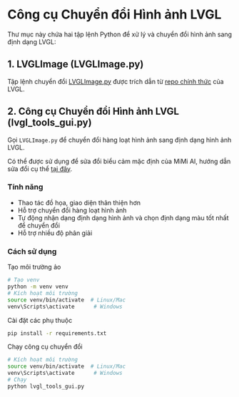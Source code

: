 # Công cụ Chuyển đổi Hình ảnh LVGL

Thư mục này chứa hai tập lệnh Python để xử lý và chuyển đổi hình ảnh sang định dạng LVGL:

## 1. LVGLImage (LVGLImage.py)

Tập lệnh chuyển đổi [LVGLImage.py](https://github.com/lvgl/lvgl/blob/master/scripts/LVGLImage.py) được trích dẫn từ [repo chính thức](https://github.com/lvgl/lvgl) của LVGL.

## 2. Công cụ Chuyển đổi Hình ảnh LVGL (lvgl_tools_gui.py)

Gọi `LVGLImage.py` để chuyển đổi hàng loạt hình ảnh sang định dạng hình ảnh LVGL.

Có thể được sử dụng để sửa đổi biểu cảm mặc định của MiMi AI, hướng dẫn sửa đổi cụ thể [tại đây](https://www.bilibili.com/video/BV12FQkYeEJ3/).

### Tính năng

- Thao tác đồ họa, giao diện thân thiện hơn
- Hỗ trợ chuyển đổi hàng loạt hình ảnh
- Tự động nhận dạng định dạng hình ảnh và chọn định dạng màu tốt nhất để chuyển đổi
- Hỗ trợ nhiều độ phân giải

### Cách sử dụng

Tạo môi trường ảo

```bash
# Tạo venv
python -m venv venv
# Kích hoạt môi trường
source venv/bin/activate  # Linux/Mac
venv\Scripts\activate      # Windows
```

Cài đặt các phụ thuộc

```bash
pip install -r requirements.txt
```

Chạy công cụ chuyển đổi

```bash
# Kích hoạt môi trường
source venv/bin/activate  # Linux/Mac
venv\Scripts\activate      # Windows
# Chạy
python lvgl_tools_gui.py
```
